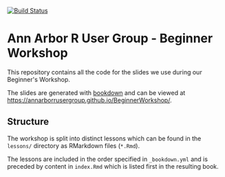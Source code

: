 [![Build Status](https://travis-ci.org/AnnArborRUserGroup/BeginnerWorkshop.svg?branch=master)](https://travis-ci.org/AnnArborRUserGroup/BeginnerWorkshop)

# Ann Arbor R User Group - Beginner Workshop

This repository contains all the code for the slides we use during our Beginner's Workshop.

The slides are generated with [bookdown](https://bookdown.org/) and can be viewed at <https://annarborrusergroup.github.io/BeginnerWorkshop/>.


## Structure

The workshop is split into distinct lessons which can be found in the `lessons/` directory as RMarkdown files (`*.Rmd`).

The lessons are included in the order specified in `_bookdown.yml` and is preceded by content in `index.Rmd` which is listed first in the resulting book.
